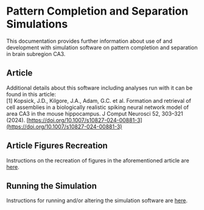 Pattern Completion and Separation Simulations
=============================================

This documentation provides further information about use of and development with simulation software on pattern completion and separation in brain subregion CA3.

## Article

Additional details about this software including analyses run with it can be found in this article:
<br>\[1\] Kopsick, J.D., Kilgore, J.A., Adam, G.C. et al. Formation and retrieval of cell assemblies in a biologically realistic spiking neural network model of area CA3 in the mouse hippocampus. J Comput Neurosci 52, 303–321 (2024). [https://doi.org/10.1007/s10827-024-00881-3](https://doi.org/10.1007/s10827-024-00881-3)

## Article Figures Recreation

Instructions on the recreation of figures in the aforementioned article are [here](https://hco-dev-docs.readthedocs.io/en/latest/pattern_comp_sep/results_recreation.html).

## Running the Simulation

Instructions for running and/or altering the simulation software are [here](https://hco-dev-docs.readthedocs.io/en/latest/pattern_comp_sep/simulation_run.html).